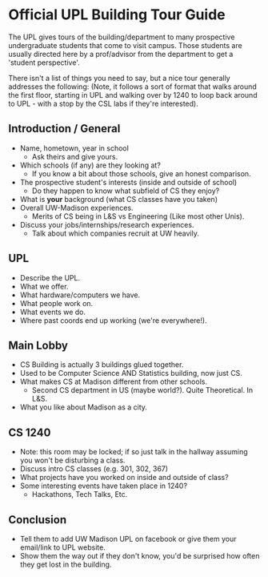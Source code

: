 # Official UPL Building Tour Guide

The UPL gives tours of the building/department to many prospective undergraduate students that come to visit campus. Those students are usually directed here by a prof/advisor from the department to get a 'student perspective'. 

There isn't a list of things you need to say, but a nice tour generally addresses the following: (Note, it follows a sort of format that walks around the first floor, starting in UPL and walking over by 1240 to loop back around to UPL - with a stop by the CSL labs if they're interested).

## Introduction / General
- Name, hometown, year in school 
  - Ask theirs and give yours.
- Which schools (if any) are they looking at?
  - If you know a bit about those schools, give an honest comparison.
- The prospective student's interests (inside and outside of school)
  - Do they happen to know what subfield of CS they enjoy? 
- What is __your__ background (what CS classes have you taken)
- Overall UW-Madison experiences.
  - Merits of CS being in L&S vs Engineering (Like most other Unis).
- Discuss your jobs/internships/research experiences.
  - Talk about which companies recruit at UW heavily.

## UPL
- Describe the UPL.
- What we offer.
- What hardware/computers we have.
- What people work on.
- What events we do.
- Where past coords end up working (we're everywhere!).

## Main Lobby
- CS Building is actually 3 buildings glued together.
- Used to be Computer Science AND Statistics building, now just CS.
- What makes CS at Madison different from other schools.
  - Second CS department in US (maybe world?). Quite Theoretical. In L&S. 
- What you like about Madison as a city.

## CS 1240 
- Note: this room may be locked; if so just talk in the hallway assuming you won't be disturbing a class.
- Discuss intro CS classes (e.g. 301, 302, 367)
- What projects have you worked on inside and outside of class?
- Some interesting events have taken place in 1240?
  - Hackathons, Tech Talks, Etc.

## Conclusion
- Tell them to add UW Madison UPL on facebook or give them your email/link to UPL website.
- Show them the way out if they don't know, you'd be surprised how often they get lost in the building.
